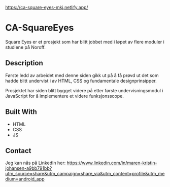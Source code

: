https://ca-square-eyes-mkj.netlify.app/ 

# CA-SquareEyes

Square Eyes er et prosjekt som har blitt jobbet med i løpet av flere moduler i studiene på Noroff.

## Description

Første ledd av arbeidet med denne siden gikk ut på å få prøvd ut det som hadde blitt undervist i av HTML, CSS og fundamentale designprinsipper.

Prosjektet har siden blitt bygget videre på etter første undervisningsmodul i JavaScript for å implementere et videre funksjonsscope.


## Built With

- HTML
- CSS
- JS


## Contact

Jeg kan nås på LinkedIn her:
https://www.linkedin.com/in/maren-kristin-johansen-a9bb791bb?utm_source=share&utm_campaign=share_via&utm_content=profile&utm_medium=android_app

